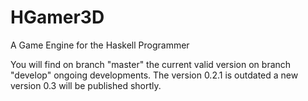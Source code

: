 HGamer3D
========

A Game Engine for the Haskell Programmer

You will find on branch "master" the current valid version on branch "develop" ongoing developments. The version 0.2.1 is outdated a new version 0.3 will be published shortly.
